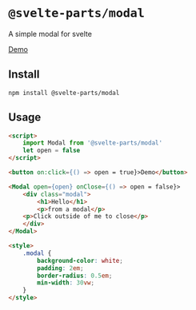 # `@svelte-parts/modal`

A simple modal for svelte

[Demo](https://svelte-parts.surge.sh/modal)

## Install

```
npm install @svelte-parts/modal
```

## Usage

```html
<script>
	import Modal from '@svelte-parts/modal'
	let open = false
</script>

<button on:click={() => open = true}>Demo</button>

<Modal open={open} onClose={() => open = false}>
	<div class="modal">
		<h1>Hello</h1>
		<p>from a modal</p>
    <p>Click outside of me to close</p>
	</div>
</Modal>

<style>
	.modal {
		background-color: white;
		padding: 2em;
		border-radius: 0.5em;
		min-width: 30vw;
	}
</style>
```